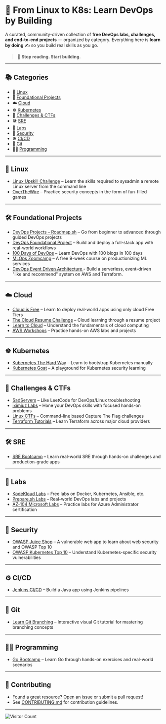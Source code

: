 # 🚀 From Linux to K8s: Learn DevOps by Building

A curated, community-driven collection of **free DevOps labs, challenges, and end-to-end projects** — organized by category. Everything here is **learn by doing** ✍️ so you build real skills as you go.

> 🔧 **Stop reading. Start building.**

---

## 📚 Categories

* 📂 [Linux](#-linux)
* 🔧 [Foundational Projects](#️-foundational-project)
* ☁️ [Cloud](#️-cloud)
* ☸️ [Kubernetes](#️-kubernetes)
* 🧩 [Challenges & CTFs](#-challenges--ctfs)
* 🛠️ [SRE](#️-sre)
* 🧪 [Labs](#-labs)
* 🔐 [Security](#-security)
* ⚙️ [CI/CD](#️-cicd)
* 🌿 [Git](#-git)
* 👨‍💻 [Programming](#-programming)

---

## 🐧 Linux

* [Linux Upskill Challenge](https://linuxupskillchallenge.org/) – Learn the skills required to sysadmin a remote Linux server from the command line
* [OverTheWire](https://overthewire.org/wargames/) – Practice security concepts in the form of fun-filled games

---

## 🛠️ Foundational Projects

* [DevOps Projects – Roadmap.sh](https://roadmap.sh/devops/projects) – Go from beginner to advanced through guided DevOps projects
* [DevOps Foundational Project](https://prepare.sh/project/devops-foundational-project) – Build and deploy a full-stack app with real-world workflows
* [100 Days of DevOps](https://github.com/100daysofdevops/100daysofdevops) – Learn DevOps with 100 blogs in 100 days
* [MLOps Zoomcamp](https://github.com/DataTalksClub/mlops-zoomcamp) – A free 9-week course on productionizing ML services
* [DevOps Event Driven Architecture ](https://prepare.sh/project/devops-event-driven-architecture) - Build a serverless, event-driven "like and recommend" system on AWS and Terraform.
---

## ☁️ Cloud

* [Cloud is Free](https://cloudisfree.com/) – Learn to deploy real-world apps using only cloud Free Tiers
* [The Cloud Resume Challenge](https://cloudresumechallenge.dev/docs/the-challenge/) – Cloud learning through a resume project
* [Learn to Cloud](https://learntocloud.guide/) – Understand the fundamentals of cloud computing
* [AWS Workshops](https://workshops.aws/) – Practice hands-on AWS labs and projects

---

## ☸️ Kubernetes

* [Kubernetes The Hard Way](https://github.com/kelseyhightower/kubernetes-the-hard-way) – Learn to bootstrap Kubernetes manually
* [Kubernetes Goat](https://madhuakula.com/kubernetes-goat/docs/) – A playground for Kubernetes security learning

---

## 🧩 Challenges & CTFs

* [SadServers](https://sadservers.com/scenarios) – Like LeetCode for DevOps/Linux troubleshooting
* [iximiuz Labs](https://labs.iximiuz.com/challenges) – Hone your DevOps skills with focused hands-on problems
* [Linux CTFs](https://github.com/learntocloud/linux-ctfs) – Command-line based Capture The Flag challenges
* [Terraform Tutorials](https://developer.hashicorp.com/terraform/tutorials) – Learn Terraform across major cloud providers

---

## 🛠️ SRE

* [SRE Bootcamp](https://one2n.io/sre-bootcamp/sre-bootcamp-exercises) – Learn real-world SRE through hands-on challenges and production-grade apps

---

## 🧪 Labs

* [KodeKloud Labs](https://kodekloud.com/free-labs) – Free labs on Docker, Kubernetes, Ansible, etc.
* [Prepare.sh Labs](https://prepare.sh/projects/devops) – Real-world DevOps labs and projects
* [AZ-104 Microsoft Labs](https://microsoftlearning.github.io/AZ-104-MicrosoftAzureAdministrator/) – Practice labs for Azure Administrator certification

---

## 🔐 Security

* [OWASP Juice Shop](https://owasp.org/www-project-juice-shop/) – A vulnerable web app to learn about web security and OWASP Top 10
* [OWASP Kubernetes Top 10](https://madhuakula.com/kubernetes-goat/docs/owasp-kubernetes-top-ten/) – Understand Kubernetes-specific security vulnerabilities

---

## ⚙️ CI/CD

* [Jenkins CI/CD](https://www.jenkins.io/doc/tutorials/build-a-java-app-with-maven/) – Build a Java app using Jenkins pipelines

---

## 🌿 Git

* [Learn Git Branching](https://learngitbranching.js.org/) – Interactive visual Git tutorial for mastering branching concepts

---

## 👨‍💻 Programming

* [Go Bootcamp](https://one2n.io/go-bootcamp) – Learn Go through hands-on exercises and real-world scenarios

---

## 🤝 Contributing

* Found a great resource? [Open an issue](https://github.com/dth99/devops-learn-by-doing/issues/new) or submit a pull request!
* See [CONTRIBUTING.md](CONTRIBUTING.md) for contribution guidelines.
---
![Visitor Count](https://visitor-badge.laobi.icu/badge?page_id=dth99.devops-learn-by-doing)
